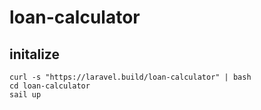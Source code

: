 # loan-calculator

## initalize
```shell
curl -s "https://laravel.build/loan-calculator" | bash
cd loan-calculator
sail up
```


